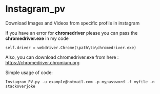 # Instagram_pv
Download Images and Videos from specific profile in instagram

If you have an error for **chromedriver** please you can pass the **chromedriver.exe** in my code

```
self.driver = webdriver.Chrome(\path\to\chromedriver.exe)
```

Also, you can download chromedriver.exe from here : https://chromedriver.chromium.org

Simple usage of code:

```Instagram_PV.py -u example@hotmail.com -p mypassword -f myfile -n stackoverjoke```
